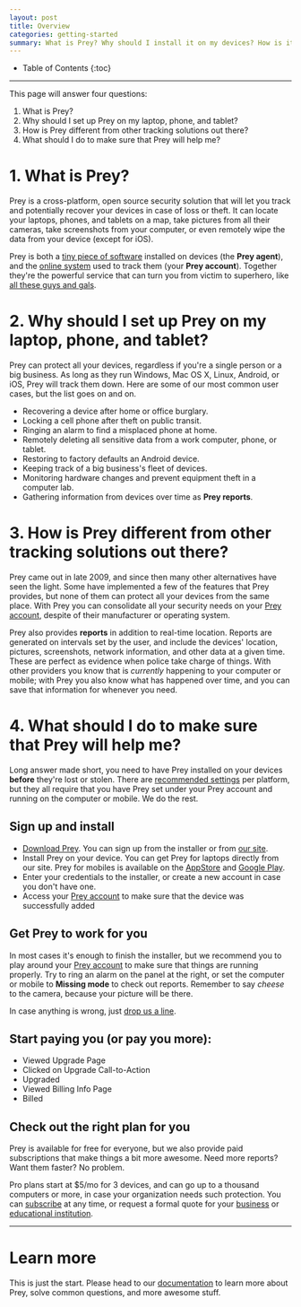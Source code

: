 ```yaml
---
layout: post
title: Overview
categories: getting-started
summary: What is Prey? Why should I install it on my devices? How is it different from other tracking solutions? What should I do to make the most of Prey?
---
```

* Table of Contents
{:toc}
* * *

This page will answer four questions:

1. What is Prey?
2. Why should I set up Prey on my laptop, phone, and tablet?
3. How is Prey different from other tracking solutions out there?
4. What should I do to make sure that Prey will help me?

# 1. What is Prey?

Prey is a cross-platform, open source security solution that will let you track and potentially recover your devices in case of loss or theft. It can locate your laptops, phones, and tablets on a map, take pictures from all their cameras, take screenshots from your computer, or even remotely wipe the data from your device (except for iOS).    

Prey is both a [tiny piece of software][download] installed on devices (the **Prey agent**), and the [online system][prey-account] used to track them (your **Prey account**). Together they're the powerful service that can turn you from victim to superhero, like [all these guys and gals][recoveries].

# 2. Why should I set up Prey on my laptop, phone, and tablet?

Prey can protect all your devices, regardless if you're a single person or a big business. As long as they run Windows, Mac OS X, Linux, Android, or iOS, Prey will track them down. Here are some of our most common user cases, but the list goes on and on.

- Recovering a device after home or office burglary.
- Locking a cell phone after theft on public transit.
- Ringing an alarm to find a misplaced phone at home.
- Remotely deleting all sensitive data from a work computer, phone, or tablet.
- Restoring to factory defaults an Android device.
- Keeping track of a big business's fleet of devices.
- Monitoring hardware changes and prevent equipment theft in a computer lab.
- Gathering information from devices over time as **Prey reports**.

# 3. How is Prey different from other tracking solutions out there?

Prey came out in late 2009, and since then many other alternatives have seen the light. Some have implemented a few of the features that Prey provides, but none of them can protect all your devices from the same place. With Prey you can consolidate all your security needs on your [Prey account][prey-account], despite of their manufacturer or operating system.

Prey also provides **reports** in addition to real-time location. Reports are generated on intervals set by the user, and include the devices' location, pictures, screenshots, network information, and other data at a given time. These are perfect as evidence when police take charge of things. With other providers you know that is *currently* happening to your computer or mobile; with Prey you also know what has happened over time, and you can save that information for whenever you need.     

# 4. What should I do to make sure that Prey will help me?

Long answer made short, you need to have Prey installed on your devices **before** they're lost or stolen. There are [recommended settings][recommended-settings] per platform, but they all require that you have Prey set under your Prey account and running on the computer or mobile. We do the rest.

## Sign up and install

- [Download Prey][download]. You can sign up from the installer or from [our site][sign-up]. 
- Install Prey on your device. You can get Prey for laptops directly from our site. Prey for mobiles is available on the [AppStore][appstore] and [Google Play][google-play]. 
- Enter your credentials to the installer, or create a new account in case you don't have one.
- Access your [Prey account][prey-account] to make sure that the device was successfully added

## Get Prey to work for you

In most cases it's enough to finish the installer, but we recommend you to play around your [Prey account][prey-account] to make sure that things are running properly. Try to ring an alarm on the panel at the right, or set the computer or mobile to **Missing mode** to check out reports. Remember to say *cheese* to the camera, because your picture will be there.

In case anything is wrong, just [drop us a line][contact-form].

## Start paying you (or pay you more):

* Viewed Upgrade Page
* Clicked on Upgrade Call-to-Action
* Upgraded
* Viewed Billing Info Page
* Billed

## Check out the right plan for you

Prey is available for free for everyone, but we also provide paid subscriptions that make things a bit more awesome. Need more reports? Want them faster? No problem.

Pro plans start at $5/mo for 3 devices, and can go up to a thousand computers or more, in case your organization needs such protection. You can [subscribe][subscribe] at any time, or request a formal quote for your [business][business] or [educational institution][education].  

*********************

# Learn more

This is just the start. Please head to our [documentation][support-home] to learn more about Prey, solve common questions, and more awesome stuff. 

[support-home]: # "Prey Support"
[prey-account]: https://panel.preyproject.com/ "Prey account"
[download]: https://preyproject.com/download "Download Prey"
[recoveries]: https://preyproject.com/blog/cat/recoveries "Prey recovery stories"
[recommended-settings]: # "Prey recommended settings"
[sign-up]: https://panel.preyproject.com/signup "Signup to Prey"
[appstore]: https://itunes.apple.com/app/id456755037 "Prey for iPhone, iPad, and iPod"
[google-play]: https://play.google.com/store/apps/details?id=com.prey "Prey for Android"
[contact-form]: # "Prey contact"
[plans]: https://preyproject.com/plans "Prey Pro"
[subscribe]: https://panel.preyproject.com/settings/account "Subscribe to Prey"
[business]: https://preyproject.com/business/ "Prey for Business"
[education]: https://preyproject.com/education/ "Prey for Education"